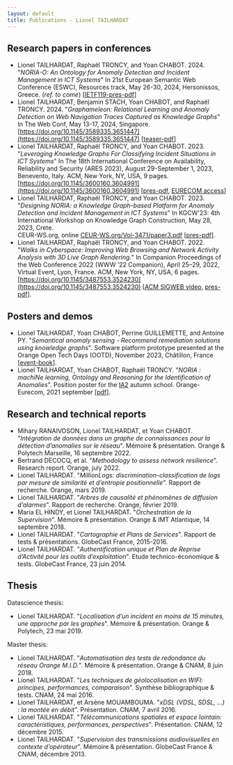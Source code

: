 ```yaml
---
layout: default
title: Publications - Lionel TAILHARDAT
---
```


## Research papers in conferences

* Lionel TAILHARDAT, Raphaël TRONCY, and Yoan CHABOT. 2024.
  "*NORIA-O: An Ontology for Anomaly Detection and Incident Management in ICT Systems*"
  In 21st European Semantic Web Conference (ESWC), Resources track, May 26-30, 2024, Hersonissos, Greece.
  (*ref. to come*) [[IETF119-pres-pdf](pubs/IETF-2024-noria-o.pdf)]
* Lionel TAILHARDAT, Benjamin STACH, Yoan CHABOT, and Raphaël TRONCY. 2024.
  "*Graphameleon: Relational Learning and Anomaly Detection on Web Navigation Traces Captured as Knowledge Graphs*"
  In The Web Conf, May 13-17, 2024, Singapore.
  [https://doi.org/10.1145/3589335.3651447](https://doi.org/10.1145/3589335.3651447) [[teaser-pdf](pubs/TWC-2024-graphameleon-teaser.pdf)]
* Lionel TAILHARDAT, Raphaël TRONCY, and Yoan CHABOT. 2023.
  "*Leveraging Knowledge Graphs For Classifying Incident Situations in ICT Systems*"
  In The 18th International Conference on Availability, Reliability and Security (ARES 2023), August 29-September 1, 2023, Benevento, Italy.
  ACM, New York, NY, USA, 9 pages.
  [https://doi.org/10.1145/3600160.3604991](https://doi.org/10.1145/3600160.3604991) [[pres-pdf](pubs/GRASEC-2023-noria-ad-pres.pdf), [EURECOM access](https://www.eurecom.fr/publication/7342)]
* Lionel TAILHARDAT, Raphaël TRONCY, and Yoan CHABOT. 2023.
  "*Designing NORIA: a Knowledge Graph-based Platform for Anomaly Detection and Incident Management in ICT Systems*"
  In KGCW'23: 4th International Workshop on Knowledge Graph Construction, May
  28, 2023, Crete.  
  CEUR-WS.org, online [CEUR-WS.org/Vol-3471/paper3.pdf](https://ceur-ws.org/Vol-3471/paper3.pdf) [[pres-pdf](pubs/KGCW-2023-noria-platform-pres.pdf)]. 
* Lionel TAILHARDAT, Raphaël TRONCY, and Yoan CHABOT. 2022.
  "*Walks in Cyberspace: Improving Web Browsing and Network Activity Analysis with 3D Live Graph Rendering.*"
  In Companion Proceedings of the Web Conference 2022 (WWW ’22 Companion), April 25–29, 2022, Virtual Event, Lyon, France.
  ACM, New York, NY, USA, 6 pages.
  [https://doi.org/10.1145/3487553.3524230](https://doi.org/10.1145/3487553.3524230) [[ACM SIGWEB video](https://www.youtube.com/watch?v=X9DxQZellTQ&t=2564s), [pres-pdf](pubs/TWC-2022-dynagraph-pres.pdf)].

## Posters and demos

* Lionel TAILHARDAT, Yoan CHABOT, Perrine GUILLEMETTE, and Antoine PY. "*Semantical anomaly sensing - Recommend remediation solutions using knowledge graphs*". Software platform prototype presented at the Orange Open Tech Days (OOTD), November 2023, Châtillon, France [[event-book](https://hellofuture.orange.com/app/uploads/2023/11/2023-OpenTechDays-book-demonstrations-conferences.pdf)].
* Lionel TAILHARDAT, Yoan CHABOT, Raphaël TRONCY. "*NORIA : machiNe learning, Ontology and Reasoning for the Identification of Anomalies*". Position poster for the [IA2](https://ia2.gdria.fr/) autumn school. Orange-Eurecom, 2021 september [[pdf](pubs/IA2-2021-NORIA-POSTER.pdf)].

## Research and technical reports

* Mihary RANAIVOSON, Lionel TAILHARDAT, et Yoan CHABOT. "*Intégration de données dans un graphe de connaissances pour la détection d’anomalies sur le réseau*". Mémoire & présentation. Orange & Polytech Marseille, 16 septembre 2022.
* Bertrand DECOCQ, et al. "*Methodology to assess network resilience*". Research report. Orange, july 2022.
* Lionel TAILHARDAT. "*MillionLogs: discrimination-classification de logs par mesure de similarité et d’entropie positionnelle*". Rapport de recherche. Orange, mars 2019.
* Lionel TAILHARDAT. "*Arbres de causalité et phénomènes de diffusion d’alarmes*". Rapport de recherche. Orange, février 2019.
* Maria EL HINDY, et Lionel TAILHARDAT. "*Orchestration de la Supervision*". Mémoire & présentation. Orange & IMT Atlantique, 14 septembre 2018.
* Lionel TAILHARDAT. "*Cartographie et Plans de Services*". Rapport de tests & présentations. GlobeCast France, 2015-2016.
* Lionel TAILHARDAT. "*Authentification unique et Plan de Reprise d’Activité pour les outils d’exploitation*". Etude technico-économique & tests. GlobeCast France, 23 juin 2014.

## Thesis

Datascience thesis:

* Lionel TAILHARDAT. "*Localisation d’un incident en moins de 15 minutes, une approche par les graphes*". Mémoire & présentation. Orange & Polytech, 23 mai 2019.

Master thesis:

* Lionel TAILHARDAT. "*Automatisation des tests de redondance du réseau Orange M.I.D.*". Mémoire & présentation. Orange & CNAM, 8 juin 2018.
* Lionel TAILHARDAT. "*Les techniques de géolocalisation en WIFI: principes, performances, comparaison*". Synthèse bibliographique & tests. CNAM, 24 mai 2016.
* Lionel TAILHARDAT, et Arsène MOUAMBOUMA. "*xDSL (VDSL, SDSL, ...) : la montée en débit*". Présentation. CNAM, 7 avril 2016.
* Lionel TAILHARDAT. "*Télécommunications spatiales et espace lointain: caractéristiques, performances, perspectives*". Présentation. CNAM, 12 décembre 2015.
* Lionel TAILHARDAT. "*Supervision des transmissions audiovisuelles en contexte d’opérateur*". Mémoire & présentation. GlobeCast France & CNAM, décembre 2013.
